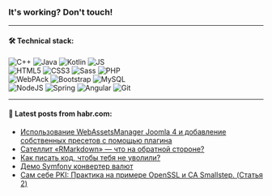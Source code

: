 ### It's working? Don't touch!

---

#### 🛠️ Technical stack:

![C++](https://img.shields.io/badge/C++-informational?logo=c%2B%2B&style=flat&logoColor=white&color=9C033A)
![Java](https://img.shields.io/badge/Java-informational?logo=java&style=flat&logoColor=white&color=007396)
![Kotlin](https://img.shields.io/badge/Kotlin-informational?logo=Kotlin&style=flat&logoColor=white&color=0095D5)
![JS](https://img.shields.io/badge/JS-informational?logo=javaScript&style=flat&logoColor=black&color=F7Df1E) <br>
![HTML5](https://img.shields.io/badge/HTML5-informational?logo=html5&style=flat&logoColor=white&color=E34F26)
![CSS3](https://img.shields.io/badge/CSS3-informational?logo=css3&style=flat&logoColor=white&color=157286)
![Sass](https://img.shields.io/badge/Saas-informational?logo=sass&style=flat&logoColor=white&color=hotpink)
![PHP](https://img.shields.io/badge/PHP-informational?logo=php&style=flat&logoColor=white&color=777BB4) <br>
![WebPAck](https://img.shields.io/badge/WebPack-informational?logo=webPack&style=flat&logoColor=white&color=FF6F00)
![Bootstrap](https://img.shields.io/badge/Bootstrap-informational?logo=Bootstrap&style=flat&logoColor=white&color=7952B3)
![MySQL](https://img.shields.io/badge/MySQL-informational?logo=MySQL&style=flat&logoColor=white&color=00f) <br>
![NodeJS](https://img.shields.io/badge/NodeJS-informational?logo=node.js&style=flat&logoColor=white&color=43853D)
![Spring](https://img.shields.io/badge/Spring-informational?logo=Spring&style=flat&logoColor=white&color=0A9EDC)
![Angular](https://img.shields.io/badge/Vue-informational?logo=vue.js&style=flat&logoColor=white&color=red)
![Git](https://img.shields.io/badge/Git-informational?logo=git&style=flat&logoColor=white&color=darkorange)

___

#### 💬 Latest posts from habr.com:

<!-- BLOG-POST-LIST:START -->
- [Использование WebAssetsManager Joomla 4 и добавление собственных пресетов с помощью плагина](https://habr.com/ru/post/672020/?utm_source=habrahabr&utm_medium=rss&utm_campaign=672020)
- [Сателлит «RMarkdown» — что на обратной стороне?](https://habr.com/ru/post/672016/?utm_source=habrahabr&utm_medium=rss&utm_campaign=672016)
- [Как писать код, чтобы тебя не уволили?](https://habr.com/ru/post/672012/?utm_source=habrahabr&utm_medium=rss&utm_campaign=672012)
- [Демо Symfony конвертер валют](https://habr.com/ru/post/671956/?utm_source=habrahabr&utm_medium=rss&utm_campaign=671956)
- [Сам себе PKI: Практика на примере OpenSSL и CA Smallstep. &lpar;Статья 2&rpar;](https://habr.com/ru/post/671730/?utm_source=habrahabr&utm_medium=rss&utm_campaign=671730)
<!-- BLOG-POST-LIST:END -->
